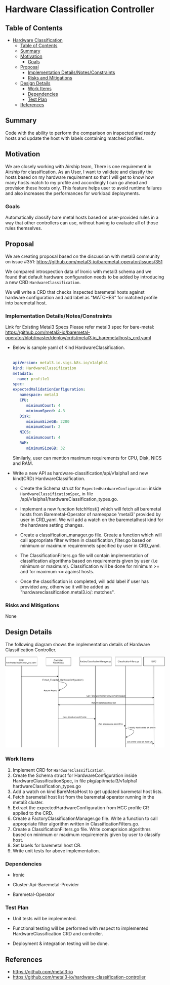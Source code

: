 <!--
 This work is licensed under a Creative Commons Attribution 3.0
 Unported License.

 http://creativecommons.org/licenses/by/3.0/legalcode
-->

# Hardware Classification Controller

## Table of Contents

<!--ts-->
   * [Hardware Classification](#title)
      * [Table of Contents](#table-of-contents)
      * [Summary](#summary)
      * [Motivation](#motivation)
         * [Goals](#goals)
      * [Proposal](#proposal)
         * [Implementation Details/Notes/Constraints ](#implementation-detailsnotesconstraints-optional)
         * [Risks and Mitigations](#risks-and-mitigations)
      * [Design Details](#design-details)
         * [Work Items](#work-items)
         * [Dependencies](#dependencies)
         * [Test Plan](#test-plan)
      * [References](#references)

## Summary

Code with the ability to perform the comparison on inspected and ready hosts and update the host with labels containing matched profiles.

## Motivation

We are closely working with Airship team, There is one requirement in Airship for classification.
As an User, I want to validate and classify the hosts based on my hardware requirement so that I will get to know how many hosts match to my profile and accordingly I can go ahead and provision these hosts only.
This feature helps user to avoid runtime failures and also increases the performances for workload deployments.

### Goals

Automatically classify bare metal hosts based on user-provided rules in a way that other controllers can use, without having to evaluate all of those rules themselves.

## Proposal

We are creating proposal based on the discussion with metal3 community on issue #351:
https://github.com/metal3-io/baremetal-operator/issues/351

We compared introspection data of Ironic with metal3 schema and we found that default  hardware
configuration needs to be added by introducing a new CRD `HardwareClassification`.

We will write a CRD that checks inspected baremetal hosts against hardware configuration and add label as "MATCHES" for matched profile into baremetal host.
  
### Implementation Details/Notes/Constraints

Link for Existing Metal3 Specs
Please refer metal3 spec for bare-metal:
https://github.com/metal3-io/baremetal-operator/blob/master/deploy/crds/metal3.io_baremetalhosts_crd.yaml

* Below is sample yaml of Kind HardwareClassification.
    
   ```yaml
   
   apiVersion: metal3.io.sigs.k8s.io/v1alpha1
   kind: HardwareClassification
   metadata:
     name: profile1
   spec:
   expectedValidationConfiguration:
      namespace: metal3
      CPU:
         minimumCount: 4
         minimumSpeed: 4.3
      Disk:
         minimumSizeGB: 2200
         minimumCount: 2
      NICS:
         minimumcount: 4
      RAM:
         minimumSizeGB: 32
   ```
   Similarly, user can mention maximum requirements for CPU, Disk, NICS and RAM.

* Write a new API as hardware-classification/api/v1alpha1 and new kind(CRD) HardwareClassification.
    
    - Create the Schema struct for `ExpectedHardwareConfiguration` inside `HardwareClassificationSpec`,
    in file /api/v1alpha1/hardwareClassification_types.go.

    - Implement a new function fetchHost() which will fetch all baremetal hosts from Baremetal-Operator of namespace 'metal3' provided by user in CRD_yaml. We will add a watch on the baremetalhost kind for the hardware setting changes.

    - Create a classification_manager.go file. Create a function which will call appropriate filter written in classification_filter.go based on minimum or maximum requiremnets specified by user in CRD_yaml. 

    - The ClassificationFilters.go file will contain implementation of classification algorithms based on requirements given by user (i.e minimum or maximum). Classification will be done for minimum >= and for maximum <=  against hosts.

    - Once the classification is completed, will add label if user has provided any, otherwise it will be added as "hardwareclassification.metal3.io/<profile-name>: matches". 


### Risks and Mitigations

None

## Design Details

The following diagram shows the implementation details of Hardware Classification Controller.

![Hardware Classification Controller Implementation Details](hwcc_sequence_diagram.png)


### Work Items

1. Implement CRD for `HardwareClassification`.
2. Create the Schema struct for HardwareConfiguration inside HardwareClassificationSpec, in file pkg/api/metal3/v1alpha1 hardwareClassification_types.go
3. Add a watch on kind BareMetalHost to get updated baremetal host lists.
4. Fetch baremetal host list from the baremetal operator running in the metal3 cluster.
5. Extract the expectedHardwareConfiguration from HCC profile CR applied to the CRD.
6. Create a FactoryClassificationManager.go file. Write a function to call appropriate filter algorithm written in ClassificationFilters.go.
7. Create a ClassificationFilters.go file. Write comaprision algorithms based on minimum or maximum requirements given by user to classify host.
8. Set labels for baremetal host CR.
9. Write unit tests for above implementation.

### Dependencies

- Ironic

- Cluster-Api-Baremetal-Provider

- Baremetal-Operator

### Test Plan
 
- Unit tests will be implemented.

- Functional testing will be performed with respect to implemented HardwareClassification CRD and controller.

- Deployment & integration testing will be done.

## References

* https://github.com/metal3-io
* https://github.com/metal3-io/hardware-classification-controller

